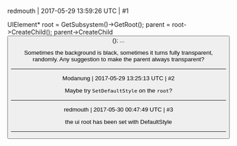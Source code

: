 redmouth | 2017-05-29 13:59:26 UTC | #1

UIElement* root = GetSubsystem<UI>()->GetRoot();
parent = root->CreateChild<UIElement>();
parent->CreateChild<Button>();
...


Sometimes the background is black, sometimes it turns fully transparent, randomly.   Any suggestion to make the parent always transparent?

-------------------------

Modanung | 2017-05-29 13:25:13 UTC | #2

Maybe try `SetDefaultStyle` on the `root`?

-------------------------

redmouth | 2017-05-30 00:47:49 UTC | #3

the ui root has been set with DefaultStyle

-------------------------


